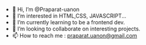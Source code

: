 - 👋 Hi, I’m @Praparat-uanon
- 👀 I’m interested in HTML,CSS, JAVASCRIPT...
- 🌱 I’m currently learning to be a frontend dev.
- 💞️ I’m looking to collaborate on interesting projects.
- 📫 How to reach me : praparat.uanon@gmail.com

<!---
Praparat-uanon/Praparat-uanon is a ✨ special ✨ repository because its `README.md` (this file) appears on your GitHub profile.
You can click the Preview link to take a look at your changes.
--->
